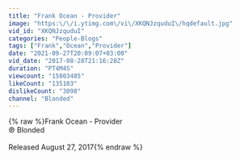 ```yaml
---
title: "Frank Ocean - Provider"
image: "https:\/\/i.ytimg.com\/vi\/XKQNJzquduI\/hqdefault.jpg"
vid_id: "XKQNJzquduI"
categories: "People-Blogs"
tags: ["Frank","Ocean","Provider"]
date: "2021-09-27T20:09:07+03:00"
vid_date: "2017-08-28T21:16:28Z"
duration: "PT4M4S"
viewcount: "15803485"
likeCount: "135103"
dislikeCount: "3098"
channel: "Blonded"
---
```

{% raw %}Frank Ocean - Provider<br />℗ Blonded<br /><br />Released August 27, 2017{% endraw %}
